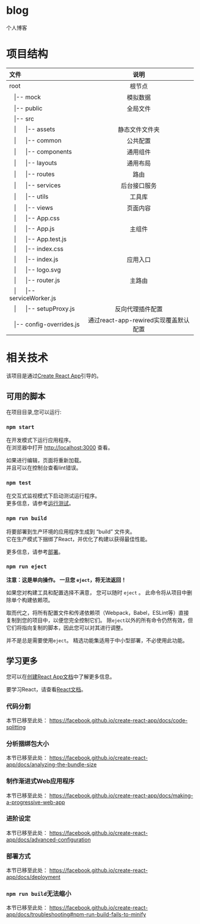 # blog
个人博客

# 项目结构
|                                        文件                                   |                   说明
| :---------------------------------------------------------------------------- | :------------------------------------:
| root                                                                          | 根节点
| &nbsp;&nbsp;&nbsp;\|-- mock                                                   | 模拟数据
| &nbsp;&nbsp;&nbsp;\|-- public                                                 | 全局文件
| &nbsp;&nbsp;&nbsp;\|-- src                                                    | 
| &nbsp;&nbsp;&nbsp;\|&nbsp;&nbsp;&nbsp;&nbsp;&nbsp;&nbsp;\|-- assets           | 静态文件文件夹
| &nbsp;&nbsp;&nbsp;\|&nbsp;&nbsp;&nbsp;&nbsp;&nbsp;&nbsp;\|-- common           | 公共配置
| &nbsp;&nbsp;&nbsp;\|&nbsp;&nbsp;&nbsp;&nbsp;&nbsp;&nbsp;\|-- components       | 通用组件
| &nbsp;&nbsp;&nbsp;\|&nbsp;&nbsp;&nbsp;&nbsp;&nbsp;&nbsp;\|-- layouts          | 通用布局
| &nbsp;&nbsp;&nbsp;\|&nbsp;&nbsp;&nbsp;&nbsp;&nbsp;&nbsp;\|-- routes           | 路由
| &nbsp;&nbsp;&nbsp;\|&nbsp;&nbsp;&nbsp;&nbsp;&nbsp;&nbsp;\|-- services         | 后台接口服务
| &nbsp;&nbsp;&nbsp;\|&nbsp;&nbsp;&nbsp;&nbsp;&nbsp;&nbsp;\|-- utils            | 工具库
| &nbsp;&nbsp;&nbsp;\|&nbsp;&nbsp;&nbsp;&nbsp;&nbsp;&nbsp;\|-- views            | 页面内容
| &nbsp;&nbsp;&nbsp;\|&nbsp;&nbsp;&nbsp;&nbsp;&nbsp;&nbsp;\|-- App.css          | 
| &nbsp;&nbsp;&nbsp;\|&nbsp;&nbsp;&nbsp;&nbsp;&nbsp;&nbsp;\|-- App.js           | 主组件
| &nbsp;&nbsp;&nbsp;\|&nbsp;&nbsp;&nbsp;&nbsp;&nbsp;&nbsp;\|-- App.test.js      | 
| &nbsp;&nbsp;&nbsp;\|&nbsp;&nbsp;&nbsp;&nbsp;&nbsp;&nbsp;\|-- index.css        | 
| &nbsp;&nbsp;&nbsp;\|&nbsp;&nbsp;&nbsp;&nbsp;&nbsp;&nbsp;\|-- index.js         | 应用入口
| &nbsp;&nbsp;&nbsp;\|&nbsp;&nbsp;&nbsp;&nbsp;&nbsp;&nbsp;\|-- logo.svg         | 
| &nbsp;&nbsp;&nbsp;\|&nbsp;&nbsp;&nbsp;&nbsp;&nbsp;&nbsp;\|-- router.js        | 主路由
| &nbsp;&nbsp;&nbsp;\|&nbsp;&nbsp;&nbsp;&nbsp;&nbsp;&nbsp;\|-- serviceWorker.js | 
| &nbsp;&nbsp;&nbsp;\|&nbsp;&nbsp;&nbsp;&nbsp;&nbsp;&nbsp;\|-- setupProxy.js    | 反向代理插件配置
| &nbsp;&nbsp;&nbsp;\|-- config-overrides.js                                    | 通过react-app-rewired实现覆盖默认配置

# 相关技术
该项目是通过[Create React App](https://github.com/facebook/create-react-app)引导的。

## 可用的脚本

在项目目录,您可以运行:

### `npm start`

在开发模式下运行应用程序。<br />
在浏览器中打开 [http://localhost:3000](http://localhost:3000) 查看。

如果进行编辑，页面将重新加载。<br />
并且可以在控制台查看lint错误。

### `npm test`

在交互式监视模式下启动测试运行程序。<br />
更多信息，请参考[运行测试](https://facebook.github.io/create-react-app/docs/running-tests)。

### `npm run build`

将要部署到生产环境的应用程序生成到 “build” 文件夹。<br />
它在生产模式下捆绑了React，并优化了构建以获得最佳性能。

更多信息，请参考[部署](https://facebook.github.io/create-react-app/docs/deployment)。

### `npm run eject`

**注意：这是单向操作。 一旦您 `eject`，将无法返回！**

如果您对构建工具和配置选择不满意， 您可以随时 `eject` 。 此命令将从项目中删除单个构建依赖项。

取而代之，将所有配置文件和传递依赖项（Webpack，Babel，ESLint等）直接复制到您的项目中，以便您完全控制它们。 除`eject`以外的所有命令仍然有效，但它们将指向复制的脚本，因此您可以对其进行调整。

并不是总是需要使用`eject`。 精选功能集适用于中小型部署，不必使用此功能。

## 学习更多

您可以在[创建React App文档](https://facebook.github.io/create-react-app/docs/getting-started)中了解更多信息。

要学习React，请查看[React文档](https://reactjs.org/)。

### 代码分割

本节已移至此处： https://facebook.github.io/create-react-app/docs/code-splitting

### 分析捆绑包大小

本节已移至此处： https://facebook.github.io/create-react-app/docs/analyzing-the-bundle-size

### 制作渐进式Web应用程序

本节已移至此处： https://facebook.github.io/create-react-app/docs/making-a-progressive-web-app

### 进阶设定

本节已移至此处： https://facebook.github.io/create-react-app/docs/advanced-configuration

### 部署方式

本节已移至此处： https://facebook.github.io/create-react-app/docs/deployment

### `npm run build`无法缩小

本节已移至此处： https://facebook.github.io/create-react-app/docs/troubleshooting#npm-run-build-fails-to-minify
